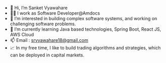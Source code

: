 - 👋 Hi, I’m Sanket Vyawahare
- 👨‍💼 I work as Software Developer@Amdocs
- 👀 I’m interested in building complex software systems, and working on challenging software problems.
- 🌱 I’m currently learning Java based technologies, Spring Boot, React JS, AWS Cloud
- 📫 Email : srvyawahare18@gmail.com
- 📈 In my free time, I like to build trading algorithms and strategies, which can be deployed in capital markets.

<!---
sanketvy/sanketvy is a ✨ special ✨ repository because its `README.md` (this file) appears on your GitHub profile.
You can click the Preview link to take a look at your changes.
--->
